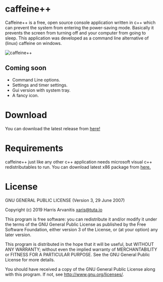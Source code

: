 # caffeine++

Caffeine++ is a free, open source console application written in c++ which can prevent the system from entering the power-saving mode.
Basically it prevents the screen from turning off and your computer from going to sleep.
This application was developed as a command line alternative of (linux) caffeine on windows.

![caffeine++](https://user-images.githubusercontent.com/3985557/67489599-80459e80-f67a-11e9-80c8-cfb15258b0cc.PNG)

## Coming soon

- Command Line options.
- Settings and timer settings.
- Gui version with system tray.
- A fancy icon.

# Download

You can download the latest release from [here!](https://github.com/XarisA/CaffeinePP/releases/latest)

# Requirements

caffeine++ just like any other c++ application needs microsoft visual c++ redistributables to run.
You can download latest x86 package from [here.](https://support.microsoft.com/en-us/help/2977003/the-latest-supported-visual-c-downloads)

# License

GNU GENERAL PUBLIC LICENSE (Version 3, 29 June 2007)

Copyright (c) 2019 Harris Arvanitis <xaris@tuta.io>

This program is free software: you can redistribute it and/or modify it under the terms of the GNU General Public License as published by the Free Software Foundation, either version 3 of the License, or
(at your option) any later version.

This program is distributed in the hope that it will be useful, but WITHOUT ANY WARRANTY; without even the implied warranty of MERCHANTABILITY or FITNESS FOR A PARTICULAR PURPOSE.  See the
GNU General Public License for more details.

You should have received a copy of the GNU General Public License along with this program.  If not, see <http://www.gnu.org/licenses/>.
